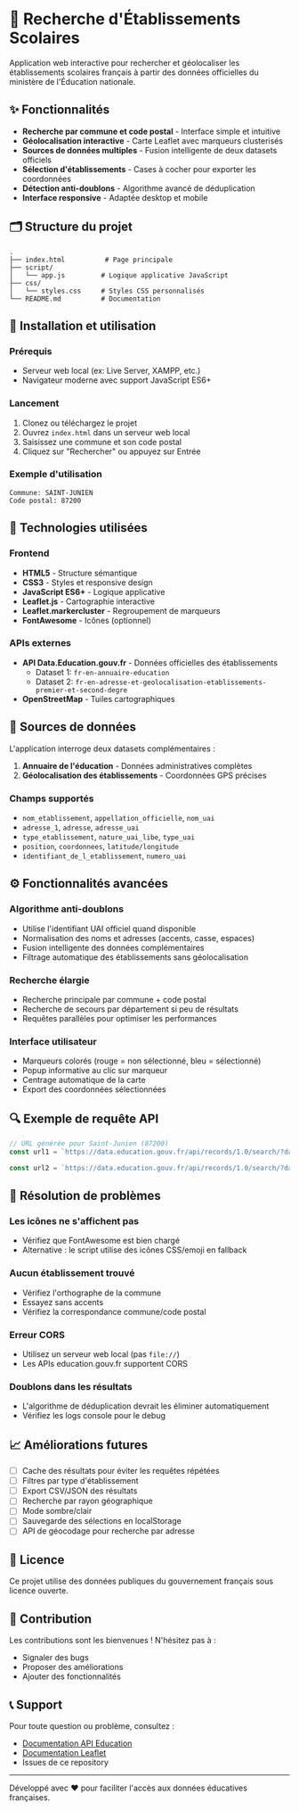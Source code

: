 # 🏫 Recherche d'Établissements Scolaires

Application web interactive pour rechercher et géolocaliser les établissements scolaires français à partir des données officielles du ministère de l'Éducation nationale.

## ✨ Fonctionnalités

- **Recherche par commune et code postal** - Interface simple et intuitive
- **Géolocalisation interactive** - Carte Leaflet avec marqueurs clusterisés
- **Sources de données multiples** - Fusion intelligente de deux datasets officiels
- **Sélection d'établissements** - Cases à cocher pour exporter les coordonnées
- **Détection anti-doublons** - Algorithme avancé de déduplication
- **Interface responsive** - Adaptée desktop et mobile

## 🗂️ Structure du projet

```
.
├── index.html          # Page principale
├── script/
│   └── app.js         # Logique applicative JavaScript
├── css/
│   └── styles.css     # Styles CSS personnalisés
└── README.md          # Documentation
```

## 🚀 Installation et utilisation

### Prérequis
- Serveur web local (ex: Live Server, XAMPP, etc.)
- Navigateur moderne avec support JavaScript ES6+

### Lancement
1. Clonez ou téléchargez le projet
2. Ouvrez `index.html` dans un serveur web local
3. Saisissez une commune et son code postal
4. Cliquez sur "Rechercher" ou appuyez sur Entrée

### Exemple d'utilisation
```
Commune: SAINT-JUNIEN
Code postal: 87200
```

## 🔧 Technologies utilisées

### Frontend
- **HTML5** - Structure sémantique
- **CSS3** - Styles et responsive design
- **JavaScript ES6+** - Logique applicative
- **Leaflet.js** - Cartographie interactive
- **Leaflet.markercluster** - Regroupement de marqueurs
- **FontAwesome** - Icônes (optionnel)

### APIs externes
- **API Data.Education.gouv.fr** - Données officielles des établissements
    - Dataset 1: `fr-en-annuaire-education`
    - Dataset 2: `fr-en-adresse-et-geolocalisation-etablissements-premier-et-second-degre`
- **OpenStreetMap** - Tuiles cartographiques

## 🎯 Sources de données

L'application interroge deux datasets complémentaires :

1. **Annuaire de l'éducation** - Données administratives complètes
2. **Géolocalisation des établissements** - Coordonnées GPS précises

### Champs supportés
- `nom_etablissement`, `appellation_officielle`, `nom_uai`
- `adresse_1`, `adresse`, `adresse_uai`
- `type_etablissement`, `nature_uai_libe`, `type_uai`
- `position`, `coordonnees`, `latitude/longitude`
- `identifiant_de_l_etablissement`, `numero_uai`

## ⚙️ Fonctionnalités avancées

### Algorithme anti-doublons
- Utilise l'identifiant UAI officiel quand disponible
- Normalisation des noms et adresses (accents, casse, espaces)
- Fusion intelligente des données complémentaires
- Filtrage automatique des établissements sans géolocalisation

### Recherche élargie
- Recherche principale par commune + code postal
- Recherche de secours par département si peu de résultats
- Requêtes parallèles pour optimiser les performances

### Interface utilisateur
- Marqueurs colorés (rouge = non sélectionné, bleu = sélectionné)
- Popup informative au clic sur marqueur
- Centrage automatique de la carte
- Export des coordonnées sélectionnées

## 🔍 Exemple de requête API

```javascript
// URL générée pour Saint-Junien (87200)
const url1 = `https://data.education.gouv.fr/api/records/1.0/search/?dataset=fr-en-annuaire-education&q=SAINT-JUNIEN&refine.code_postal=87200&rows=100`;

const url2 = `https://data.education.gouv.fr/api/records/1.0/search/?dataset=fr-en-adresse-et-geolocalisation-etablissements-premier-et-second-degre&q=SAINT-JUNIEN&refine.code_postal=87200&rows=100`;
```

## 🐛 Résolution de problèmes

### Les icônes ne s'affichent pas
- Vérifiez que FontAwesome est bien chargé
- Alternative : le script utilise des icônes CSS/emoji en fallback

### Aucun établissement trouvé
- Vérifiez l'orthographe de la commune
- Essayez sans accents
- Vérifiez la correspondance commune/code postal

### Erreur CORS
- Utilisez un serveur web local (pas `file://`)
- Les APIs education.gouv.fr supportent CORS

### Doublons dans les résultats
- L'algorithme de déduplication devrait les éliminer automatiquement
- Vérifiez les logs console pour le debug

## 📈 Améliorations futures

- [ ] Cache des résultats pour éviter les requêtes répétées
- [ ] Filtres par type d'établissement
- [ ] Export CSV/JSON des résultats
- [ ] Recherche par rayon géographique
- [ ] Mode sombre/clair
- [ ] Sauvegarde des sélections en localStorage
- [ ] API de géocodage pour recherche par adresse

## 📄 Licence

Ce projet utilise des données publiques du gouvernement français sous licence ouverte.

## 🤝 Contribution

Les contributions sont les bienvenues ! N'hésitez pas à :
- Signaler des bugs
- Proposer des améliorations
- Ajouter des fonctionnalités

## 📞 Support

Pour toute question ou problème, consultez :
- [Documentation API Education](https://data.education.gouv.fr/api/docs/)
- [Documentation Leaflet](https://leafletjs.com/reference.html)
- Issues de ce repository

---

Développé avec ❤️ pour faciliter l'accès aux données éducatives françaises.